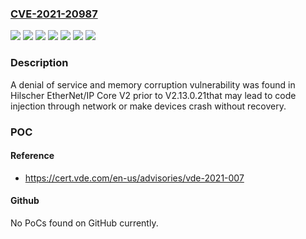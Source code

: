 ### [CVE-2021-20987](https://cve.mitre.org/cgi-bin/cvename.cgi?name=CVE-2021-20987)
![](https://img.shields.io/static/v1?label=Product&message=EtherNet%2FIP%20Core%20V2&color=blue)
![](https://img.shields.io/static/v1?label=Product&message=PCV%2FPXV%2FPGV&color=blue)
![](https://img.shields.io/static/v1?label=Product&message=WCS&color=blue)
![](https://img.shields.io/static/v1?label=Version&message=PXV100-F200-B25-V1D%2C%20PXV100I-F200-B25-V1D%2C%20PCV100-F200-B25-V1D-6011-6720%2C%20PCV50-F200-B25-V1D%2C%20PCV80-F200-B25-V1D%2C%20PCV100-F200-B25-V1D-6011%20&color=brightgreen)
![](https://img.shields.io/static/v1?label=Version&message=V2%20&color=brightgreen)
![](https://img.shields.io/static/v1?label=Version&message=WCS3B-LS510%2C%20WCS3B-LS510H%2C%20WCS3B-LS510D%2C%20WCS3B-LS510DH%2C%20WCS3B-LS510H-OM%2C%20WCS3B-LS510DH-OM%2C%20WCS3B-LS510D-OM%2C%20WCS3B-LS510-OM%20&color=brightgreen)
![](https://img.shields.io/static/v1?label=Vulnerability&message=CWE-787%20Out-of-bounds%20Write&color=brightgreen)

### Description

A denial of service and memory corruption vulnerability was found in Hilscher EtherNet/IP Core V2 prior to V2.13.0.21that may lead to code injection through network or make devices crash without recovery.

### POC

#### Reference
- https://cert.vde.com/en-us/advisories/vde-2021-007

#### Github
No PoCs found on GitHub currently.

